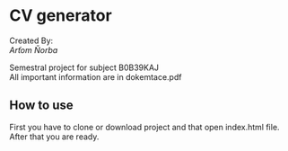 # CV generator

Created By: <br> 
_Arťom Ňorba_

Semestral project for subject B0B39KAJ <br>
All important information are in dokemtace.pdf

## How to use
First you have to clone or download project and that open index.html file. After that you are ready.
